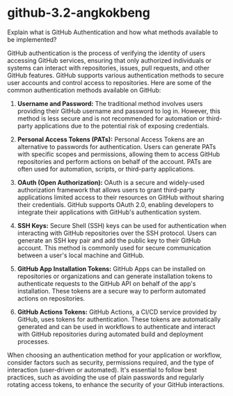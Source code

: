 # github-3.2-angkokbeng

Explain what is GitHub Authentication and how what methods available to be implemented?

GitHub authentication is the process of verifying the identity of users accessing GitHub services, ensuring that only authorized individuals or systems can interact with repositories, issues, pull requests, and other GitHub features. GitHub supports various authentication methods to secure user accounts and control access to repositories. Here are some of the common authentication methods available on GitHub:

1. **Username and Password:** The traditional method involves users providing their GitHub username and password to log in. However, this method is less secure and is not recommended for automation or third-party applications due to the potential risk of exposing credentials.

2. **Personal Access Tokens (PATs):** Personal Access Tokens are an alternative to passwords for authentication. Users can generate PATs with specific scopes and permissions, allowing them to access GitHub repositories and perform actions on behalf of the account. PATs are often used for automation, scripts, or third-party applications.

3. **OAuth (Open Authorization):** OAuth is a secure and widely-used authorization framework that allows users to grant third-party applications limited access to their resources on GitHub without sharing their credentials. GitHub supports OAuth 2.0, enabling developers to integrate their applications with GitHub's authentication system.

4. **SSH Keys:** Secure Shell (SSH) keys can be used for authentication when interacting with GitHub repositories over the SSH protocol. Users can generate an SSH key pair and add the public key to their GitHub account. This method is commonly used for secure communication between a user's local machine and GitHub.

5. **GitHub App Installation Tokens:** GitHub Apps can be installed on repositories or organizations and can generate installation tokens to authenticate requests to the GitHub API on behalf of the app's installation. These tokens are a secure way to perform automated actions on repositories.

6. **GitHub Actions Tokens:** GitHub Actions, a CI/CD service provided by GitHub, uses tokens for authentication. These tokens are automatically generated and can be used in workflows to authenticate and interact with GitHub repositories during automated build and deployment processes.

When choosing an authentication method for your application or workflow, consider factors such as security, permissions required, and the type of interaction (user-driven or automated). It's essential to follow best practices, such as avoiding the use of plain passwords and regularly rotating access tokens, to enhance the security of your GitHub interactions.